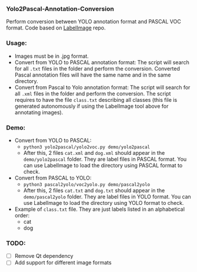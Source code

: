 ### Yolo2Pascal-Annotation-Conversion

Perform conversion between YOLO annotation format and PASCAL VOC format. Code based on [LabelImage](https://github.com/tzutalin/labelImg) repo. 

### Usage:
- Images must be in .jpg format.
- Convert from YOLO to PASCAL annotation format: The script will search for all `.txt` files in the folder and perform the conversion. Converted Pascal annotation files will have the same name and in the same directory.
- Convert from Pascal to Yolo annotation format: The script will search for all `.xml` files in the folder and perform the conversion. The script requires to have the file `class.txt` describing all classes (this file is generated autonomously if using the LabelImage tool above for annotating images).
### Demo:
 - Convert from YOLO to PASCAL:
   - ```python3 yolo2pascal/yolo2voc.py demo/yolo2pascal```
   - After this, 2 files `cat.xml` and `dog.xml` should appear in the `demo/yolo2pascal` folder. They are label files in PASCAL format. You can use LabelImage to load the directory using PASCAL format to check.
 - Convert from PASCAL to YOLO:
   - ```python3 pascal2yolo/voc2yolo.py demo/pascal2yolo```
   - After this, 2 files `cat.txt` and `dog.txt` should appear in the `demo/pascal2yolo` folder. They are label files in YOLO format. You can use LabelImage to load the directory using YOLO format to check. 
 - Example of `class.txt` file. They are just labels listed in an alphabetical order:
    - cat
    - dog

### TODO:
- [ ] Remove Qt dependency
- [ ] Add support for different image formats
